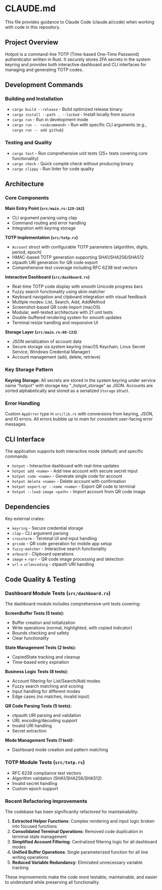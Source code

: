# CLAUDE.md

This file provides guidance to Claude Code (claude.ai/code) when working with code in this repository.

## Project Overview

Hotpot is a command-line TOTP (Time-based One-Time Password) authenticator written in Rust. It securely stores 2FA secrets in the system keyring and provides both interactive dashboard and CLI interfaces for managing and generating TOTP codes.

## Development Commands

### Building and Installation
- `cargo build --release` - Build optimized release binary
- `cargo install --path . --locked` - Install locally from source
- `cargo run` - Run in development mode
- `cargo run -- <subcommand>` - Run with specific CLI arguments (e.g., `cargo run -- add github`)

### Testing and Quality
- `cargo test` - Run comprehensive unit tests (25+ tests covering core functionality)
- `cargo check` - Quick compile check without producing binary  
- `cargo clippy` - Run linter for code quality

## Architecture

### Core Components

**Main Entry Point (`src/main.rs:128-162`)**
- CLI argument parsing using clap
- Command routing and error handling
- Integration with keyring storage

**TOTP Implementation (`src/totp.rs`)**
- `Account` struct with configurable TOTP parameters (algorithm, digits, period, epoch)
- HMAC-based TOTP generation supporting SHA1/SHA256/SHA512
- otpauth URI generation for QR code export
- Comprehensive test coverage including RFC 6238 test vectors

**Interactive Dashboard (`src/dashboard.rs`)**
- Real-time TOTP code display with smooth Unicode progress bars
- Fuzzy search functionality using skim matcher
- Keyboard navigation and clipboard integration with visual feedback
- Multiple modes: List, Search, Add, AddMethod
- Screenshot-based QR code import (macOS)
- Modular, well-tested architecture with 21 unit tests
- Double-buffered rendering system for smooth updates
- Terminal resize handling and responsive UI

**Storage Layer (`src/main.rs:68-133`)**
- JSON serialization of account data
- Secure storage via system keyring (macOS Keychain, Linux Secret Service, Windows Credential Manager)
- Account management (add, delete, retrieve)

### Key Storage Pattern
**Keyring Storage:** All secrets are stored in the system keyring under service name "hotpot" with storage key "_hotpot_storage" as JSON. Accounts are sorted alphabetically and stored as a serialized `Storage` struct.

### Error Handling
Custom `AppError` type in `src/lib.rs` with conversions from keyring, JSON, and IO errors. All errors bubble up to main for consistent user-facing error messages.

## CLI Interface

The application supports both interactive mode (default) and specific commands:
- `hotpot` - Interactive dashboard with real-time updates
- `hotpot add <name>` - Add new account with secure secret input
- `hotpot code <name>` - Generate single code for account
- `hotpot delete <name>` - Delete account with confirmation  
- `hotpot export-qr --name <name>` - Export QR code to terminal
- `hotpot --load-image <path>` - Import account from QR code image


## Dependencies

Key external crates:
- `keyring` - Secure credential storage
- `clap` - CLI argument parsing
- `crossterm` - Terminal UI and input handling
- `qrcode` - QR code generation for mobile app setup
- `fuzzy-matcher` - Interactive search functionality
- `arboard` - Clipboard operations
- `image` + `rqrr` - QR code image processing and detection
- `url` + `urlencoding` - otpauth URI handling

## Code Quality & Testing

### Dashboard Module Tests (`src/dashboard.rs`)
The dashboard module includes comprehensive unit tests covering:

**ScreenBuffer Tests (5 tests):**
- Buffer creation and initialization
- Write operations (normal, highlighted, with copied indicator) 
- Bounds checking and safety
- Clear functionality

**State Management Tests (2 tests):**
- CopiedState tracking and cleanup
- Time-based entry expiration

**Business Logic Tests (8 tests):**
- Account filtering for List/Search/Add modes
- Fuzzy search matching and scoring
- Input handling for different modes
- Edge cases (no matches, invalid input)

**QR Code Parsing Tests (5 tests):**
- otpauth URI parsing and validation
- URL encoding/decoding support
- Invalid URI handling
- Secret extraction

**Mode Management Tests (1 test):**
- Dashboard mode creation and pattern matching

### TOTP Module Tests (`src/totp.rs`)
- RFC 6238 compliance test vectors
- Algorithm validation (SHA1/SHA256/SHA512)
- Invalid secret handling
- Custom epoch support

### Recent Refactoring Improvements
The codebase has been significantly refactored for maintainability:

1. **Extracted Helper Functions**: Complex rendering and input logic broken into focused functions
2. **Consolidated Terminal Operations**: Removed code duplication in terminal state management  
3. **Simplified Account Filtering**: Centralized filtering logic for all dashboard modes
4. **Unified Buffer Operations**: Single parameterized function for all line writing operations
5. **Reduced Variable Redundancy**: Eliminated unnecessary variable tracking

These improvements make the code more testable, maintainable, and easier to understand while preserving all functionality.
